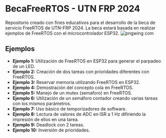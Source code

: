 # BecaFreeRTOS - UTN FRP 2024
Repositorio creado con fines educativos para el desarrollo de la beca de servicio FreeRTOS de UTN-FRP 2024. La beca estará basada en realizar ejemplos de FreeRTOS con el microcontrolador ESP32.
![pngwing com](https://github.com/user-attachments/assets/c220ec24-aa70-4883-8796-1484eadea079)

## Ejemplos
- **Ejemplo 1:** Utilización de FreeRTOS en ESP32 para generar el parpadeo de un LED.
- **Ejemplo 2:** Creación de dos tareas con prioridades diferentes con FreeRTOS.
- **Ejemplo 3:** Reservar memoria utilizando FreeRTOS en ESP32.
- **Ejemplo 4:** Demostración del concepto cola en FreeRTOS.
- **Ejemplo 5:** Manejo de un mutex (semaforo) en FreeRTOS.
- **Ejemplo 6:** Utilización de un semáforo contador creando varias tareas con los mismos parámetros.
- **Ejemplo 7:** Uso básico de temporizadores de software.
- **Ejemplo 8:** Lectura de valores de ADC en ISR a 1 Hz difiriendo la impresión de ellos en una tarea.
- **Ejemplo 9:** Deadlock con 2 tareas.
- **Ejemplo 10:** Inversión de prioridades.
